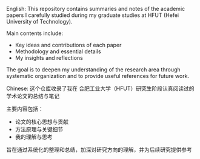 English:
This repository contains summaries and notes of the academic papers I carefully studied during my graduate studies at HFUT (Hefei University of Technology).

Main contents include:
- Key ideas and contributions of each paper
- Methodology and essential details
- My insights and reflections

The goal is to deepen my understanding of the research area through systematic organization and to provide useful references for future work.

Chinese:
这个仓库收录了我在 合肥工业大学（HFUT）研究生阶段认真阅读过的学术论文的总结与笔记

主要内容包括：
- 论文的核心思想与贡献
- 方法原理与关键细节
- 我的理解与思考

旨在通过系统化的整理和总结，加深对研究方向的理解，并为后续研究提供参考
